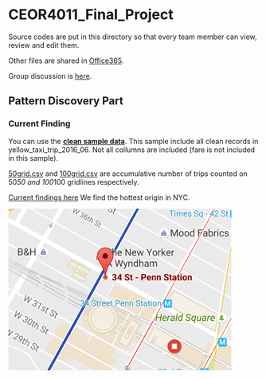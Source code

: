 # CEOR4011_Final_Project

   Source codes are put in this directory so that every team member can view, review and edit them.  
   
   Other files are shared in [Office365](http://bit.ly/CEOR4011).  
   
   Group discussion is [here](https://courseworks2.columbia.edu/groups/8625).  
   
## Pattern Discovery Part
### Current Finding
   
   You can use the **[clean sample data](https://github.com/LiutongZhou/CEOR4011_Final_Project/blob/master/clean_yellow_sample_2016_06.csv)**. This sample include all clean records in yellow_taxi_trip_2016_06. Not all collumns are included (fare is not included in this sample). 
   
   [50grid.csv](https://github.com/LiutongZhou/CEOR4011_Final_Project/blob/master/50grid.csv) and [100grid.csv](https://github.com/LiutongZhou/CEOR4011_Final_Project/blob/master/100grid.csv) are accumulative number of trips counted on 50*50 and 100*100 gridlines respectively.
   
   [Current findings here](https://github.com/LiutongZhou/CEOR4011_Final_Project/blob/master/HotSpot.pdf)  We find the hottest origin in NYC.
   
![alt text][hottest orgin]

[hottest orgin]: https://github.com/LiutongZhou/CEOR4011_Final_Project/blob/master/pics/Busiest_area.PNG "We find the hottest origin in NYC"
